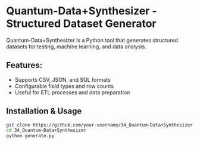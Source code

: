 # Quantum-Data+Synthesizer - Structured Dataset Generator  

Quantum-Data+Synthesizer is a Python tool that generates structured datasets for testing, machine learning, and data analysis.

## Features:
- Supports CSV, JSON, and SQL formats  
- Configurable field types and row counts  
- Useful for ETL processes and data preparation  

## Installation & Usage  
```bash
git clone https://github.com/your-username/34_Quantum-Data+Synthesizer.git  
cd 34_Quantum-Data+Synthesizer  
python generate.py  
